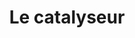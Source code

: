 ---
title: Le catalyseur
link: https://www.catalyseur-toulouse.fr/
location: https://www.openstreetmap.org/way/18628306#map=18/43.56276/1.47013
description: Le vendredi matin, rendez-vous au Catalyseur de l'université Toulouse Paul Sabatier pour faire le plein d'énergie avec un petit déjeuner suivi de conférences dans un amphithéatre. Ces speechs ne sont pas obligatoires mais introduisent la thématique de cette année.
price: C'est payant. C'est 120 euros.
eat: Atelier nourriture, nous fournissons les matières premières, c’est vous qui participez.
why: Pour allonger le forum ouvert, l’aspect atelier, la mise en pratique
what: Des présentations le matin, mais en parrallèle des salles pour des ateliers et des conciliabules
how: On vient le matin, on se présente, on prend connaissance des grands sujets, on échange, on participe, on s'amuse.
---